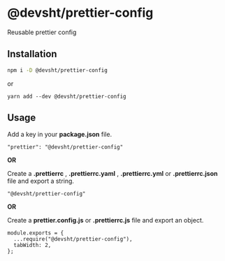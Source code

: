 # @devsht/prettier-config

Reusable prettier config

## Installation

```bash
npm i -D @devsht/prettier-config
```

or

```
yarn add --dev @devsht/prettier-config
```

## Usage

Add a key in your **package.json** file.

```
"prettier": "@devsht/prettier-config"
```

**OR**

Create a **.prettierrc** , **.prettierrc.yaml** , **.prettierrc.yml** or **.prettierrc.json** file and export a string.

```
"@devsht/prettier-config"
```

**OR**

Create a **prettier.config.js** or **.prettierrc.js** file and export an object.

```
module.exports = {
  ...require("@devsht/prettier-config"),
  tabWidth: 2,
};
```
